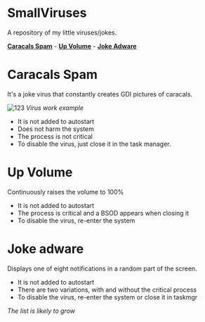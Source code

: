 # SmallViruses
A repository of my little viruses/jokes.

[**Caracals Spam**](https://github.com/EZIKALEXANDR/SmallViruses?tab=readme-ov-file#caracal-spam) - [**Up Volume**](https://github.com/EZIKALEXANDR/SmallViruses?tab=readme-ov-file#up-volume) - [**Joke Adware**](https://github.com/EZIKALEXANDR/SmallViruses?tab=readme-ov-file#up-volume)
# Caracals Spam 
It's a joke virus that constantly creates GDI pictures of caracals.

![123](https://github.com/user-attachments/assets/3a1b5a6d-a537-41d0-92ba-d9b976be6945)
*Virus work example*
- It is not added to autostart
- Does not harm the system
- The process is not critical
- To disable the virus, just close it in the task manager.
# Up Volume
Continuously raises the volume to 100%
- It is not added to autostart
- The process is critical and a BSOD appears when closing it
- To disable the virus, re-enter the system
# Joke adware
Displays one of eight notifications in a random part of the screen.
- It is not added to autostart
- There are two variations, with and without the critical process
- To disable the virus, re-enter the system or close it in taskmgr

*The list is likely to grow*
